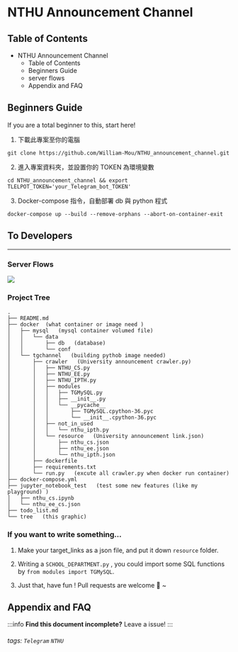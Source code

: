 NTHU Announcement Channel
===

## Table of Contents

* NTHU Announcement Channel
  * Table of Contents
  * Beginners Guide
  * server flows
  * Appendix and FAQ
  
## Beginners Guide

If you are a total beginner to this, start here!

1. 下載此專案至你的電腦
```shell
git clone https://github.com/William-Mou/NTHU_announcement_channel.git
```
2. 進入專案資料夾，並設置你的 TOKEN 為環境變數
```shell
cd NTHU_announcement_channel && export TLELPOT_TOKEN='your_Telegram_bot_TOKEN'
```
3. Docker-compose 指令，自動部署 db 與 python 程式
``` shell
docker-compose up --build --remove-orphans --abort-on-container-exit
```

## To Developers
---

### Server Flows

![](https://i.imgur.com/FzozhTL.png)

### Project Tree

```
.
├── README.md
├── docker  (what container or image need )
│   ├── mysql   (mysql container volumed file)
│   │   └── data
│   │       ├── db   (database)
│   │       └── conf
│   └── tgchannel   (building pythob image needed)
│       ├── crawler   (University announcement crawler.py)
│       │   ├── NTHU_CS.py
│       │   ├── NTHU_EE.py
│       │   ├── NTHU_IPTH.py
│       │   ├── modules
│       │   │   ├── TGMySQL.py
│       │   │   ├── __init__.py
│       │   │   └── __pycache__
│       │   │       ├── TGMySQL.cpython-36.pyc
│       │   │       └── __init__.cpython-36.pyc
│       │   ├── not_in_used
│       │   │   └── nthu_ipth.py
│       │   └── resource   (University announcement link.json)
│       │       ├── nthu_cs.json
│       │       ├── nthu_ee.json
│       │       └── nthu_ipth.json
│       ├── dockerfile
│       ├── requirements.txt
│       └── run.py   (excute all crawler.py when docker run container)
├── docker-compose.yml
├── jupyter_notebook_test   (test some new features (like my playground) )
│   ├── nthu_cs.ipynb
│   └── nthu_ee_cs.json
├── todo_list.md
└── tree   (this graphic)
```

### If you want to write something...

1. Make your target_links as a json file, and put it down ```resource``` folder.

2. Writing a ```SCHOOL_DEPARTMENT.py``` , you could import some SQL functions by ```from modules import TGMySQL```.

3. Just that, have fun ! Pull requests are welcome 🙏 ~

## Appendix and FAQ

:::info
**Find this document incomplete?** Leave a issue!
:::

###### tags: `Telegram` `NTHU`
